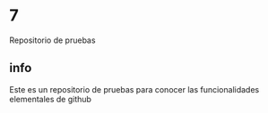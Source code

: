 # 7
Repositorio de pruebas

## info
Este es un repositorio de pruebas para conocer las funcionalidades elementales de github
